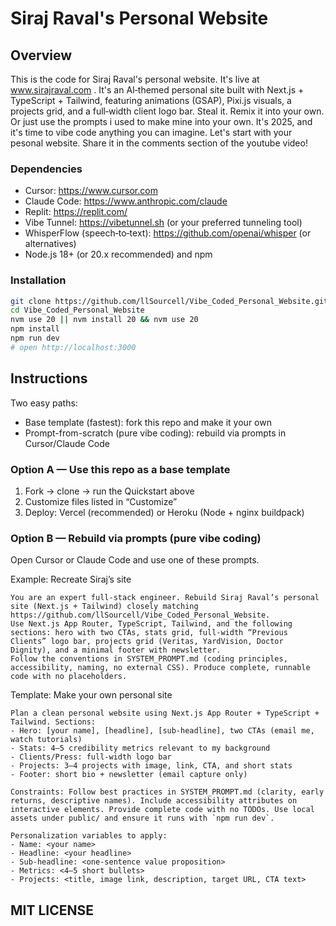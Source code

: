 # Siraj Raval's Personal Website


## Overview

This is the code for Siraj Raval's personal website. It's live at www.sirajraval.com . It's an AI‑themed personal site built with Next.js + TypeScript + Tailwind, featuring animations (GSAP), Pixi.js visuals, a projects grid, and a full‑width client logo bar. Steal it. Remix it into your own. Or just use the prompts i used to make mine into your own. It's 2025, and it's time to vibe code anything you can imagine. Let's start with your pesonal website. Share it in the comments section of the youtube video! 

### Dependencies
- Cursor: https://www.cursor.com
- Claude Code: https://www.anthropic.com/claude
- Replit: https://replit.com/
- Vibe Tunnel: https://vibetunnel.sh (or your preferred tunneling tool)
- WhisperFlow (speech‑to‑text): https://github.com/openai/whisper (or alternatives)
- Node.js 18+ (or 20.x recommended) and npm

### Installation
```bash
git clone https://github.com/llSourcell/Vibe_Coded_Personal_Website.git
cd Vibe_Coded_Personal_Website
nvm use 20 || nvm install 20 && nvm use 20
npm install
npm run dev
# open http://localhost:3000
```

## Instructions

Two easy paths:

- Base template (fastest): fork this repo and make it your own
- Prompt-from-scratch (pure vibe coding): rebuild via prompts in Cursor/Claude Code

### Option A — Use this repo as a base template
1) Fork → clone → run the Quickstart above
2) Customize files listed in “Customize”
3) Deploy: Vercel (recommended) or Heroku (Node + nginx buildpack)

### Option B — Rebuild via prompts (pure vibe coding)
Open Cursor or Claude Code and use one of these prompts.

Example: Recreate Siraj’s site
```text
You are an expert full‑stack engineer. Rebuild Siraj Raval’s personal site (Next.js + Tailwind) closely matching https://github.com/llSourcell/Vibe_Coded_Personal_Website. 
Use Next.js App Router, TypeScript, Tailwind, and the following sections: hero with two CTAs, stats grid, full‑width “Previous Clients” logo bar, projects grid (Veritas, YardVision, Doctor Dignity), and a minimal footer with newsletter. 
Follow the conventions in SYSTEM_PROMPT.md (coding principles, accessibility, naming, no external CSS). Produce complete, runnable code with no placeholders.
```

Template: Make your own personal site
```text
Plan a clean personal website using Next.js App Router + TypeScript + Tailwind. Sections: 
- Hero: [your name], [headline], [sub‑headline], two CTAs (email me, watch tutorials)
- Stats: 4–5 credibility metrics relevant to my background
- Clients/Press: full‑width logo bar
- Projects: 3–4 projects with image, link, CTA, and short stats
- Footer: short bio + newsletter (email capture only)

Constraints: Follow best practices in SYSTEM_PROMPT.md (clarity, early returns, descriptive names). Include accessibility attributes on interactive elements. Provide complete code with no TODOs. Use local assets under public/ and ensure it runs with `npm run dev`.

Personalization variables to apply: 
- Name: <your name>
- Headline: <your headline>
- Sub‑headline: <one‑sentence value proposition>
- Metrics: <4–5 short bullets>
- Projects: <title, image link, description, target URL, CTA text>
```

## MIT LICENSE

